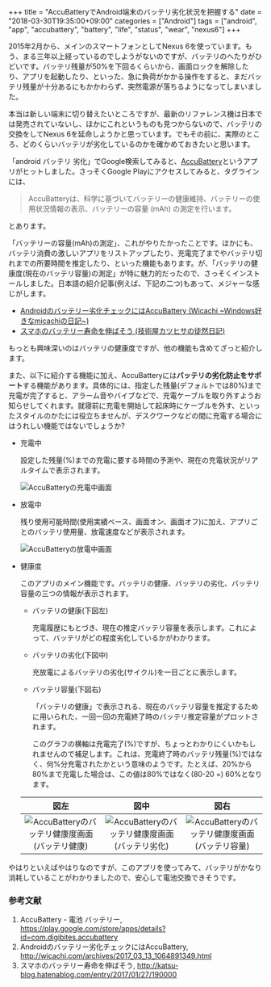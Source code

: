 +++
title = "AccuBatteryでAndroid端末のバッテリ劣化状況を把握する"
date = "2018-03-30T19:35:00+09:00"
categories = ["Android"]
tags = ["android", "app", "accubattery", "battery", "life", "status", "wear", "nexus6"]
+++

2015年2月から、メインのスマートフォンとしてNexus 6を使っています。もう、まる三年以上経っているのでしようがないのですが、バッテリのへたりがひどいです。バッテリ残量が50%を下回るくらいから、画面ロックを解除したり、アプリを起動したり、といった、急に負荷がかかる操作をすると、まだバッテリ残量が十分あるにもかかわらず、突然電源が落ちるようになってしまいました。

本当は新しい端末に切り替えたいところですが、最新のリファレンス機は日本では発売されていないし、ほかにこれというものも見つからないので、バッテリの交換をしてNexus 6を延命しようかと思っています。でもその前に、実際のところ、どのくらいバッテリが劣化しているのかを確かめておきたいと思います。

「android バッテリ 劣化」でGoogle検索してみると、[AccuBattery](https://play.google.com/store/apps/details?id=com.digibites.accubattery)というアプリがヒットしました。さっそくGoogle Playにアクセスしてみると、タグラインには、

> AccuBatteryは、科学に基づいてバッテリーの健康維持、バッテリーの使用状況情報の表示、バッテリーの容量 (mAh) の測定を行います。

とあります。

「バッテリーの容量(mAh)の測定」、これがやりたかったことです。ほかにも、バッテリ消費の激しいアプリをリストアップしたり、充電完了までやバッテリ切れまでの所要時間を推定したり、といった機能もあります。が、「バッテリの健康度(現在のバッテリ容量)の測定」が特に魅力的だったので、さっそくインストールしました。日本語の紹介記事(例えば、下記の二つ)もあって、メジャーな感じがします。

- [Androidのバッテリー劣化チェックにはAccuBattery (Wicachi ~Windows好きなmicachiの日記~)](http://wicachi.com/archives/2017_03_13_1064891349.html)
- [スマホのバッテリー寿命を伸ばそう (技術屋カツヒサの徒然日記)](http://katsu-blog.hatenablog.com/entry/2017/01/27/190000)

もっとも興味深いのはバッテリの健康度ですが、他の機能も含めてざっと紹介します。

また、以下に紹介する機能に加え、AccuBatteryには**バッテリの劣化防止をサポート**する機能があります。具体的には、指定した残量(デフォルトでは80%)まで充電が完了すると、アラーム音やバイブなどで、充電ケーブルを取り外すようお知らせしてくれます。就寝前に充電を開始して起床時にケーブルを外す、といったスタイルのかたには役立ちませんが、デスクワークなどの間に充電する場合にはうれしい機能ではないでしょうか?

- 充電中

    設定した残量(%)までの充電に要する時間の予測や、現在の充電状況がリアルタイムで表示されます。

    ![AccuBatteryの充電中画面](/img/android/accubattery-charging.png)

- 放電中

    残り使用可能時間(使用実績ベース、画面オン、画面オフ)に加え、アプリごとのバッテリ使用量、放電速度などが表示されます。

    ![AccuBatteryの放電中画面](/img/android/accubattery-discharging.png)

- 健康度

    このアプリのメイン機能です。バッテリの健康、バッテリの劣化、バッテリ容量の三つの情報が表示されます。
    
    - バッテリの健康(下図左)
    
        充電履歴にもとづき、現在の推定バッテリ容量を表示します。これによって、バッテリがどの程度劣化しているかがわかります。

    - バッテリの劣化(下図中)
    
        充放電によるバッテリの劣化(サイクル)を一日ごとに表示します。

    - バッテリ容量(下図右)
    
        「バッテリの健康」で表示される、現在のバッテリ容量を推定するために用いられた、一回一回の充電終了時のバッテリ推定容量がプロットされます。

        このグラフの横軸は充電完了(%)ですが、ちょっとわかりにくいかもしれませんので補足します。これは、充電終了時のバッテリ残量(%)ではなく、何%分充電されたかという意味のようです。たとえば、20%から80%まで充電した場合は、この値は80%ではなく(80-20 =) 60%となります。

    |図左|図中|図右|
    |:---:|:---:|:---:|
    |![AccuBatteryのバッテリ健康度画面(バッテリ健康)](/img/android/accubattery-health-health.png)|![AccuBatteryのバッテリ健康度画面(バッテリ劣化)](/img/android/accubattery-health-wear.png)|![AccuBatteryのバッテリ健康度画面(バッテリ容量)](/img/android/accubattery-health-capacity.png)|

やはりといえばやはりなのですが、このアプリを使ってみて、バッテリがかなり消耗していることがわかりましたので、安心して電池交換できそうです。

### 参考文献
1. Accu​Battery - 電池 バッテリー, https://play.google.com/store/apps/details?id=com.digibites.accubattery
1. Androidのバッテリー劣化チェックにはAccuBattery, http://wicachi.com/archives/2017_03_13_1064891349.html
1. スマホのバッテリー寿命を伸ばそう, http://katsu-blog.hatenablog.com/entry/2017/01/27/190000
